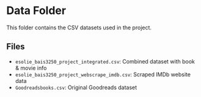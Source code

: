 # Data Folder
This folder contains the CSV datasets used in the project.

## Files
- `esolie_bais3250_project_integrated.csv`: Combined dataset with book & movie info
- `esolie_bais3250_project_webscrape_imdb.csv`: Scraped IMDb website data
- `Goodreadsbooks.csv`: Original Goodreads dataset
